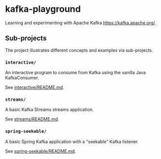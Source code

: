 # kafka-playground

Learning and experimenting with Apache Kafka <https://kafka.apache.org/>.

## Sub-projects

The project illustrates different concepts and examples via sub-projects.

### `interactive/`

An interactive program to consume from Kafka using the vanilla Java KafkaConsumer.

See [interactive/README.md](interactive/README.md). 

### `streams/`

A basic Kafka Streams streams application.

See [streams/README.md](streams/README.md).

### `spring-seekable/`

A basic Spring Kafka application with a "seekable" Kafka listener.

See [spring-seekable/README.md](spring-seekable/README.md).
